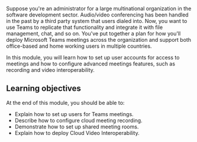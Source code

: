 Suppose you're an administrator for a large multinational organization in the software development sector. Audio/video conferencing has been handled in the past by a third party system that users dialed into. Now, you want to use Teams to replicate that functionality and integrate it with file management, chat, and so on. You've put together a plan for how you'll deploy Microsoft Teams meetings across the organization and support both office-based and home working users in multiple countries.

In this module, you will learn how to set up user accounts for access to meetings and how to configure advanced meetings features, such as recording and video interoperability.


## Learning objectives

At the end of this module, you should be able to:

- Explain how to set up users for Teams meetings.
- Describe how to configure cloud meeting recording.
- Demonstrate how to set up shared meeting rooms.
- Explain how to deploy Cloud Video Interoperability.
